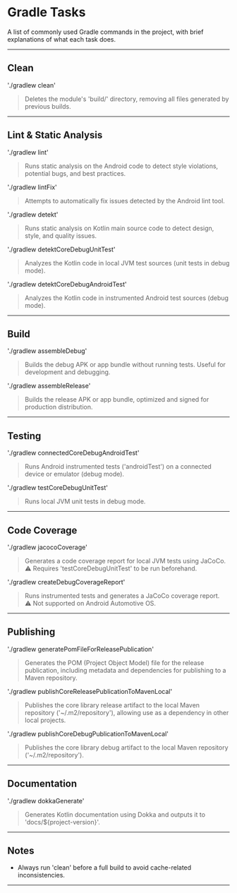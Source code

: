 # Gradle Tasks

A list of commonly used Gradle commands in the project, with brief explanations of what each task does.

---

## Clean

'./gradlew clean'
> Deletes the module's 'build/' directory, removing all files generated by previous builds.

---

## Lint & Static Analysis

'./gradlew lint'
> Runs static analysis on the Android code to detect style violations, potential bugs, and best practices.

'./gradlew lintFix'
> Attempts to automatically fix issues detected by the Android lint tool.

'./gradlew detekt'
> Runs static analysis on Kotlin main source code to detect design, style, and quality issues.

'./gradlew detektCoreDebugUnitTest'
> Analyzes the Kotlin code in local JVM test sources (unit tests in debug mode).

'./gradlew detektCoreDebugAndroidTest'
> Analyzes the Kotlin code in instrumented Android test sources (debug mode).

---

## Build

'./gradlew assembleDebug'
> Builds the debug APK or app bundle without running tests. Useful for development and debugging.

'./gradlew assembleRelease'
> Builds the release APK or app bundle, optimized and signed for production distribution.

---

## Testing

'./gradlew connectedCoreDebugAndroidTest'
> Runs Android instrumented tests ('androidTest') on a connected device or emulator (debug mode).

'./gradlew testCoreDebugUnitTest'
> Runs local JVM unit tests in debug mode.

---

## Code Coverage

'./gradlew jacocoCoverage'
> Generates a code coverage report for local JVM tests using JaCoCo.  
> ⚠️ Requires 'testCoreDebugUnitTest' to be run beforehand.

'./gradlew createDebugCoverageReport'
> Runs instrumented tests and generates a JaCoCo coverage report.  
> ⚠️ Not supported on Android Automotive OS.

---

## Publishing

'./gradlew generatePomFileForReleasePublication'
> Generates the POM (Project Object Model) file for the release publication, including metadata and dependencies for publishing to a Maven repository.

'./gradlew publishCoreReleasePublicationToMavenLocal'
> Publishes the core library release artifact to the local Maven repository ('~/.m2/repository'), allowing use as a dependency in other local projects.

'./gradlew publishCoreDebugPublicationToMavenLocal'
> Publishes the core library debug artifact to the local Maven repository ('~/.m2/repository').

---

## Documentation

'./gradlew dokkaGenerate'
> Generates Kotlin documentation using Dokka and outputs it to 'docs/${project-version}'.

---

## Notes

- Always run 'clean' before a full build to avoid cache-related inconsistencies.

---
